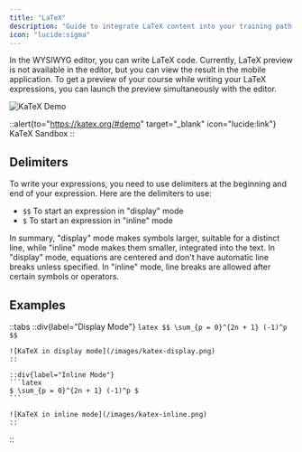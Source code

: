 ```yaml
---
title: "LaTeX"
description: "Guide to integrate LaTeX content into your training path."
icon: "lucide:sigma"
---
```

In the WYSIWYG editor, you can write LaTeX code. Currently, LaTeX preview is not available in the editor, but you can view the result in the mobile application. To get a preview of your course while writing your LaTeX expressions, you can launch the preview simultaneously with the editor.

![KaTeX Demo](/images/katex-demo.jpg)

::alert{to="https://katex.org/#demo" target="_blank" icon="lucide:link"}
KaTeX Sandbox
::
<!-- You can also use this [sandbox](https://katex.org/#demo) -->

## Delimiters
To write your expressions, you need to use delimiters at the beginning and end of your expression. Here are the delimiters to use:

- `$$` To start an expression in "display" mode
- `$` To start an expression in "inline" mode

In summary, "display" mode makes symbols larger, suitable for a distinct line, while "inline" mode makes them smaller, integrated into the text. In "display" mode, equations are centered and don't have automatic line breaks unless specified. In "inline" mode, line breaks are allowed after certain symbols or operators.

## Examples

::tabs
    ::div{label="Display Mode"}
    ```latex
    $$ \sum_{p = 0}^{2n + 1} (-1)^p $$
    ```

    ![KaTeX in display mode](/images/katex-display.png)
    ::

    ::div{label="Inline Mode"}
    ```latex
    $ \sum_{p = 0}^{2n + 1} (-1)^p $
    ```

    ![KaTeX in inline mode](/images/katex-inline.png)
    ::
::

